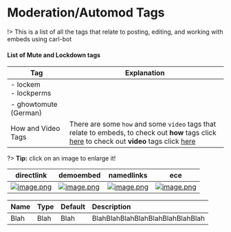 # Moderation/Automod Tags

!> This is a list of all the tags that relate to posting, editing, and working with embeds using carl-bot

#### List of Mute and Lockdown tags

<!-- prettier-ignore -->
| Tag  | Explanation |
| ---- | ----------- |
| - lockem<br>- lockperms |  |
| - ghowtomute (German) |  |
| How and Video Tags | There are some `how` and some `video` tags that relate to embeds, to check out **how** tags click [here](/how-tags) to check out **video** tags click [here](/video-tags) |

?> **Tip:** click on an image to enlarge it!

<!-- prettier-ignore -->
| directlink | demoembed | namedlinks | ece |
| ------------ | ----------------------------- | ------------------ | ------------------ |
| [![image.png](https://i.postimg.cc/G3T73zXW/image.png)](https://postimg.cc/w3Hc0582) | [![image.png](https://i.postimg.cc/FK2STb0S/image.png)](https://postimg.cc/VSW56CGs) | [![image.png](https://i.postimg.cc/ZR8WjGbk/image.png)](https://postimg.cc/Q9MNdnKS) | [![image.png](https://i.postimg.cc/kX45t6bP/image.png)](https://postimg.cc/7bF4FL9K) |

| Name | Type | Default | Description                      |
| :--- | :--- | :------ | :------------------------------- |
| Blah | Blah | Blah    | BlahBlahBlahBlahBlahBlahBlahBlah |
